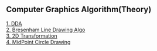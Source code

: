 ## Computer Graphics Algorithm(Theory)
[1. DDA](https://www.javatpoint.com/computer-graphics-dda-algorithm)<br>
[2. Bresenham Line Drawing Algo](https://github.com/GK-CPP/Computer-Graphics-Algorithm/blob/master/Algorithms(Theory)/Bresenham%20Line%20Drawing%20Algo.pdf)<br>
[3. 2D Transformation](https://github.com/GK-CPP/Computer-Graphics-Algorithm/blob/master/Algorithms(Theory)/2D%20Transformation.pdf)<br>
[4. MidPoint Circle Drawing](https://github.com/GK-CPP/Computer-Graphics-Algorithm/blob/master/Algorithms(Theory)/MidPoint%20Circle%20Drawing%20Algo_ProblemSolving.pdf)<br>
